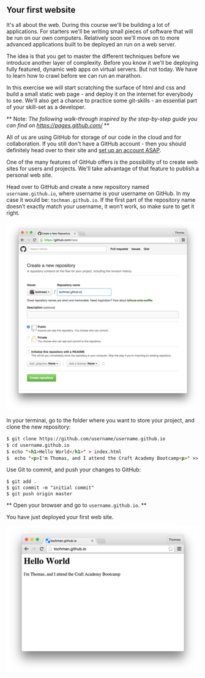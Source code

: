 ## Your first website

It's all about the web. During this course we'll be building a lot of applications. For starters we'll be writing small pieces of software that will be run on our own computers. Relatively soon we'll move on to more advanced applications built to be deployed an run on a web server.

The idea is that you get to master the different techniques before we introduce another layer of complexity. Before you know it we'll be deploying fully featured, dynamic web apps on virtual servers. But not today. We have to learn how to crawl before we can run an marathon.

In this exercise we will start scratching the surface of html and css and build a small static web page - and deploy it on the internet for everybody to see. We'll also get a chance to practice some git-skills - an essential part of your skill-set as a developer. 

** Note: *The following walk-through inspired by the step-by-step guide you can find on https://pages.github.com/* **

All of us are using GitHub for storage of our code in the cloud and for collaboration. If you still don't have a GitHub account - then you should definitely head over to their site and [set up an account ASAP](https://github.com).

One of the many features of GitHub offers is the possibility of to create web sites for users and projects. We'll take advantage of that feature to publish a personal web site.

Head over to GitHub and create a new repository named `username.github.io`, where username is your username on GitHub. In my case it would be:  `tochman.github.io`. If the first part of the repository name doesn’t exactly match your username, it won’t work, so make sure to get it right.

![](../images/github_io_step1.png)

In your terminal, go to the folder where you want to store your project, and clone the new repository:

```html
$ git clone https://github.com/username/username.github.io
$ cd username.github.io
$ echo "<h1>Hello World</h1>" > index.html
$  echo "<p>I'm Thomas, and I attend the Craft Academy Bootcamp<p>" >> index.html
```

Use Git to commit, and push your changes to GitHub:
```shell
$ git add .
$ git commit -m "initial commit"
$ git push origin master
```

** Open your browser and go to `username.github.io`. **

You have just deployed your first web site. 

![](../images/github_io_step2.png)



